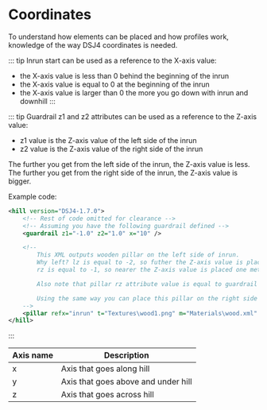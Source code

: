# Coordinates

To understand how elements can be placed and how profiles work, knowledge of the way DSJ4 coordinates is needed.

::: tip
Inrun start can be used as a reference to the X-axis value:

* the X-axis value is less than 0 behind the beginning of the inrun
* the X-axis value is equal to 0 at the beginning of the inrun
* the X-axis value is larger than 0 the more you go down with inrun and downhill
:::

::: tip
Guardrail z1 and z2 attributes can be used as a reference to the Z-axis value:

* z1 value is the Z-axis value of the left side of the inrun
* z2 value is the Z-axis value of the right side of the inrun

The further you get from the left side of the inrun, the Z-axis value is less.\
The further you get from the right side of the inrun, the Z-axis value is bigger.

Example code:

``` xml
<hill version="DSJ4-1.7.0">
    <!-- Rest of code omitted for clearance -->
    <!-- Assuming you have the following guardrail defined -->
    <guardrail z1="-1.0" z2="1.0" x="10" />

    <!-- 
        This XML outputs wooden pillar on the left side of inrun.
        Why left? lz is equal to -2, so futher the Z-axis value is placed two meters next to guardrails center from the left side.
        rz is equal to -1, so nearer the Z-axis value is placed one meter next to guardrails center from the left side.

        Also note that pillar rz attribute value is equal to guardrail z1 attribute value, so it means that the pillar right side is placed directly next to the left side of the guardrail (so also the left side of inrun).

        Using the same way you can place this pillar on the right side of inrun. Just remember that then the Z-axis value is larger than 0, so lz and rz attribute values have to be adjusted.
    -->
    <pillar refx="inrun" t="Textures\wood1.png" m="Materials\wood.xml" c="0x964B00" x1="0" x2="25" lz="-2" rz="-1" />
</hill>
```

:::

| Axis name | Description                         |
| --------- | ----------------------------------- |
| x         | Axis that goes along hill           |
| y         | Axis that goes above and under hill |
| z         | Axis that goes across hill          |
